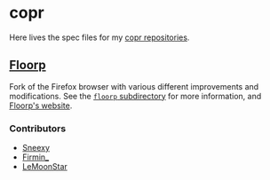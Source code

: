 # copr

Here lives the spec files for my [copr repositories](https://copr.fedorainfracloud.org/coprs/sneexy/).

## [Floorp](https://copr.fedorainfracloud.org/coprs/sneexy/floorp/)

Fork of the Firefox browser with various different improvements and modifications. See the [`floorp` subdirectory](./floorp) for more information, and [Floorp's website](https://floorp.app/).

### Contributors

- [Sneexy](https://github.com/sneexy-boi)
- [Firmin_](https://github.com/firminunderscore)
- [LeMoonStar](https://github.com/LeMoonStar)
